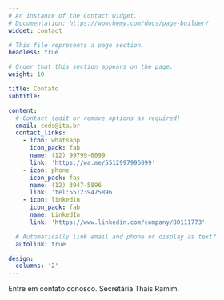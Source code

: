 ```yaml
---
# An instance of the Contact widget.
# Documentation: https://wowchemy.com/docs/page-builder/
widget: contact

# This file represents a page section.
headless: true

# Order that this section appears on the page.
weight: 10

title: Contato
subtitle:

content:
  # Contact (edit or remove options as required)
  email: ceds@ita.br
  contact_links:
    - icon: whatsapp
      icon_pack: fab
      name: (12) 99799-6099
      link: 'https://wa.me/5512997996099'
    - icon: phone
      icon_pack: fas
      name: (12) 3947-5896
      link: 'tel:551239475896'
    - icon: linkedin
      icon_pack: fab
      name: LinkedIn
      link: 'https://www.linkedin.com/company/80111773'

  # Automatically link email and phone or display as text?
  autolink: true

design:
  columns: '2'
---
```


Entre em contato conosco. Secretária Thaís Ramim.

